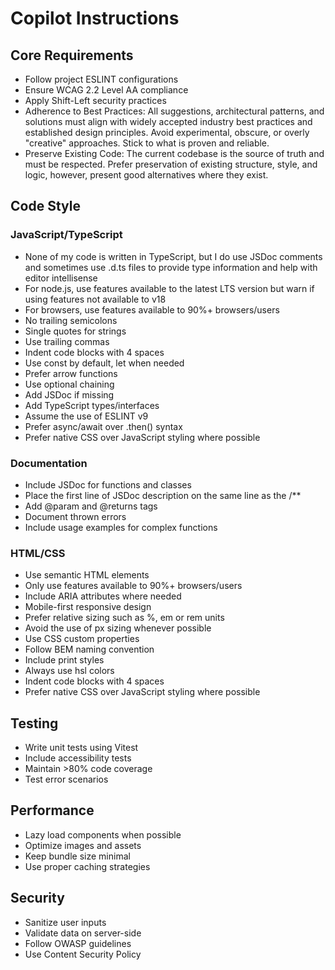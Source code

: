 # Copilot Instructions

## Core Requirements

- Follow project ESLINT configurations
- Ensure WCAG 2.2 Level AA compliance
- Apply Shift-Left security practices
- Adherence to Best Practices: All suggestions, architectural patterns, and solutions must align with widely accepted industry best practices and established design principles. Avoid experimental, obscure, or overly "creative" approaches. Stick to what is proven and reliable.
- Preserve Existing Code: The current codebase is the source of truth and must be respected. Prefer preservation of existing structure, style, and logic, however, present good alternatives where they exist.

## Code Style

### JavaScript/TypeScript

- None of my code is written in TypeScript, but I do use JSDoc comments and sometimes use .d.ts files to provide type information and help with editor intellisense
- For node.js, use features available to the latest LTS version but warn if using features not available to v18
- For browsers, use features available to 90%+ browsers/users
- No trailing semicolons
- Single quotes for strings
- Use trailing commas
- Indent code blocks with 4 spaces
- Use const by default, let when needed
- Prefer arrow functions
- Use optional chaining
- Add JSDoc if missing
- Add TypeScript types/interfaces
- Assume the use of ESLINT v9
- Prefer async/await over .then() syntax
- Prefer native CSS over JavaScript styling where possible

### Documentation

- Include JSDoc for functions and classes
- Place the first line of JSDoc description on the same line as the /**
- Add @param and @returns tags
- Document thrown errors
- Include usage examples for complex functions

### HTML/CSS

- Use semantic HTML elements
- Only use features available to 90%+ browsers/users
- Include ARIA attributes where needed
- Mobile-first responsive design
- Prefer relative sizing such as %, em or rem units
- Avoid the use of px sizing whenever possible
- Use CSS custom properties
- Follow BEM naming convention
- Include print styles
- Always use hsl colors
- Indent code blocks with 4 spaces
- Prefer native CSS over JavaScript styling where possible

## Testing

- Write unit tests using Vitest
- Include accessibility tests
- Maintain >80% code coverage
- Test error scenarios

## Performance

- Lazy load components when possible
- Optimize images and assets
- Keep bundle size minimal
- Use proper caching strategies

## Security

- Sanitize user inputs
- Validate data on server-side
- Follow OWASP guidelines
- Use Content Security Policy

